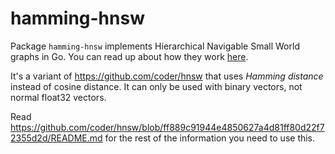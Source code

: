# hamming-hnsw

Package `hamming-hnsw` implements Hierarchical Navigable Small World graphs in Go. You
can read up about how they work [here](https://www.youtube.com/watch?v=77QH0Y2PYKg).

It's a variant of https://github.com/coder/hnsw that uses _Hamming distance_ instead of
cosine distance. It can only be used with binary vectors, not normal float32 vectors.

Read https://github.com/coder/hnsw/blob/ff889c91944e4850627a4d81ff80d22f72355d2d/README.md
for the rest of the information you need to use this.
